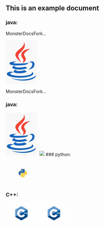 ## This is an example document

### java:

MonsterDocsFork...

<img src="/MonsterDocsFork/assets/images/java.jpeg" width="100px" alt="">

MonsterDocsFork...

### java:

<img src="/MonsterDocsFork/assets/images/java.jpeg" width="100px" alt="">
<img src="[/assets/images/java.jpeg](https://github.com/SuleymanSade/MonsterDocsFork/MonsterDocsFork/assets/images/java.jpeg)" width="100px" alt="">

<img src="https://suleymansade.github.io/MonsterDocsFork/assets/images/java.jpeg">
### python:

<img src="/MonsterDocsFork/python.jpg" width="100px" alt=""> <img src="/python.jpg" width="100px" alt="">

### C++:

<img src="/MonsterDocsFork/assets/images/c++.jpeg" width="100px" alt=""> <img src="/assets/images/c++.jpeg" width="100px" alt="">

